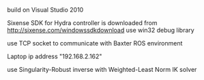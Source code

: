 build on Visual Studio 2010

Sixense SDK for Hydra controller is downloaded from http://sixense.com/windowssdkdownload
use win32 debug library

use TCP socket to communicate with Baxter ROS environment

Laptop ip address "192.168.2.162"

use Singularity-Robust inverse with Weighted-Least Norm IK solver
